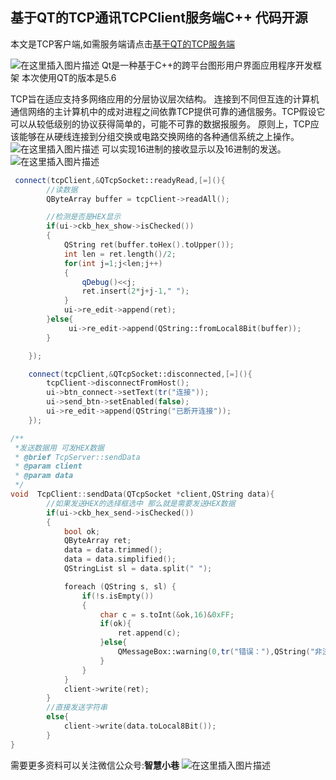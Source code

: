 ## 基于QT的TCP通讯TCPClient服务端C++ 代码开源
本文是TCP客户端,如需服务端请点击[基于QT的TCP服务端](https://blog.csdn.net/dwh1314/article/details/105679844)

![在这里插入图片描述](https://img-blog.csdnimg.cn/20200422164449639.png?x-oss-process=image/watermark,type_ZmFuZ3poZW5naGVpdGk,shadow_10,text_aHR0cHM6Ly9ibG9nLmNzZG4ubmV0L2R3aDEzMTQ=,size_16,color_FFFFFF,t_70)
Qt是一种基于C++的跨平台图形用户界面应用程序开发框架
本次使用QT的版本是5.6

TCP旨在适应支持多网络应用的分层协议层次结构。 连接到不同但互连的计算机通信网络的主计算机中的成对进程之间依靠TCP提供可靠的通信服务。TCP假设它可以从较低级别的协议获得简单的，可能不可靠的数据报服务。 原则上，TCP应该能够在从硬线连接到分组交换或电路交换网络的各种通信系统之上操作。
![在这里插入图片描述](https://img-blog.csdnimg.cn/2020042216460048.png?x-oss-process=image/watermark,type_ZmFuZ3poZW5naGVpdGk,shadow_10,text_aHR0cHM6Ly9ibG9nLmNzZG4ubmV0L2R3aDEzMTQ=,size_16,color_FFFFFF,t_70)
可以实现16进制的接收显示以及16进制的发送。
![在这里插入图片描述](https://img-blog.csdnimg.cn/20200422164849802.png?x-oss-process=image/watermark,type_ZmFuZ3poZW5naGVpdGk,shadow_10,text_aHR0cHM6Ly9ibG9nLmNzZG4ubmV0L2R3aDEzMTQ=,size_16,color_FFFFFF,t_70)

```cpp
 connect(tcpClient,&QTcpSocket::readyRead,[=](){
        //读数据
        QByteArray buffer = tcpClient->readAll();

        //检测是否是HEX显示
        if(ui->ckb_hex_show->isChecked())
        {
            QString ret(buffer.toHex().toUpper());
            int len = ret.length()/2;
            for(int j=1;j<len;j++)
            {
                qDebug()<<j;
                ret.insert(2*j+j-1," ");
            }
            ui->re_edit->append(ret);
        }else{
             ui->re_edit->append(QString::fromLocal8Bit(buffer));
        }

    });

    connect(tcpClient,&QTcpSocket::disconnected,[=](){
        tcpClient->disconnectFromHost();
        ui->btn_connect->setText(tr("连接"));
        ui->send_btn->setEnabled(false);
        ui->re_edit->append(QString("已断开连接"));
    });
```

```cpp
/**
 *发送数据用 可发HEX数据
 * @brief TcpServer::sendData
 * @param client
 * @param data
 */
void  TcpClient::sendData(QTcpSocket *client,QString data){
        //如果发送HEX的选择框选中 那么就是需要发送HEX数据
        if(ui->ckb_hex_send->isChecked())
        {
            bool ok;
            QByteArray ret;
            data = data.trimmed();
            data = data.simplified();
            QStringList sl = data.split(" ");

            foreach (QString s, sl) {
                if(!s.isEmpty())
                {
                    char c = s.toInt(&ok,16)&0xFF;
                    if(ok){
                        ret.append(c);
                    }else{
                        QMessageBox::warning(0,tr("错误："),QString("非法的16进制字符: \"%1\"").arg(s));
                    }
                }
            }
            client->write(ret);
        }
        //直接发送字符串
        else{
            client->write(data.toLocal8Bit());
        }
}

```
需要更多资料可以关注微信公众号:**智慧小巷**
![在这里插入图片描述](https://img-blog.csdnimg.cn/20200326102352938.jpg)

